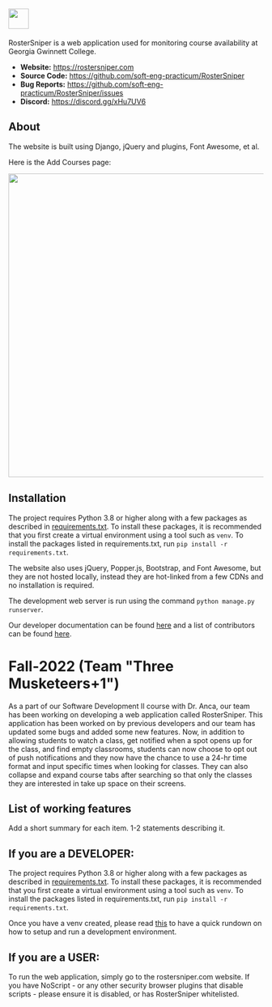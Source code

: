 # <img src="docs/img/logo.png" height="40">

RosterSniper is a web application used for monitoring course availability at Georgia Gwinnett College.

- **Website:** https://rostersniper.com
- **Source Code:** https://github.com/soft-eng-practicum/RosterSniper
- **Bug Reports:** https://github.com/soft-eng-practicum/RosterSniper/issues
- **Discord:** https://discord.gg/xHu7UV6

## About

The website is built using Django, jQuery and plugins, Font Awesome, et al.

Here is the Add Courses page:

<img src="docs/img/add-courses.png" width="600">

## Installation

The project requires Python 3.8 or higher along with a few packages as described in [requirements.txt](requirements.txt). To install these packages, it is recommended that you first create a virtual environment using a tool such as `venv`. To install the packages listed in requirements.txt, run `pip install -r requirements.txt`.

The website also uses jQuery, Popper.js, Bootstrap, and Font Awesome, but they are not hosted locally, instead they are hot-linked from a few CDNs and no installation is required.

The development web server is run using the command `python manage.py runserver`.

Our developer documentation can be found [here](docs) and a list of contributors can be found [here](Contributors.md).

# Fall-2022 (Team "Three Musketeers+1")

As a part of our Software Development II course with Dr. Anca, our team has been working on developing a web application called RosterSniper. This application has been worked on by previous developers and our team has updated some bugs and added some new features. Now, in addition to allowing students to watch a class, get notified when a spot opens up for the class, and find empty classrooms, students can now choose to opt out of push notifications and they now have the chance to use a 24-hr time format and input specific times when looking for classes. They can also collapse and expand course tabs after searching so that only the classes they are interested in take up space on their screens.

## List of working features
Add a short summary for each item. 1-2 statements describing it.

## If you are a DEVELOPER:

The project requires Python 3.8 or higher along with a few packages as described in [requirements.txt](requirements.txt). To install these packages, it is recommended that you first create a virtual environment using a tool such as `venv`. To install the packages listed in requirements.txt, run `pip install -r requirements.txt`.

Once you have a venv created, please read [this](/Docs-Fall2022/TM_DevSetup.md) to have a quick rundown on how to setup and run a development environment.

## If you are a USER:

To run the web application, simply go to the rostersniper.com website. If you have NoScript - or any other security browser plugins that disable scripts - please ensure it is disabled, or has RosterSniper whitelisted.
